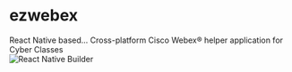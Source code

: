 # ezwebex
React Native based... Cross-platform Cisco Webex® helper application for Cyber Classes  
![React Native Builder](https://github.com/ezwebex/ezwebex/workflows/React%20Native%20Builder/badge.svg)


